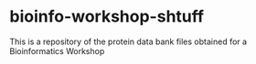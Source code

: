# bioinfo-workshop-shtuff
This is a repository of the protein data bank files obtained for a Bioinformatics Workshop
